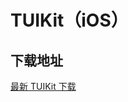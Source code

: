 # TUIKit（iOS）

## 下载地址

[最新 TUIKit 下载](https://imsdk-1252463788.cos.ap-guangzhou.myqcloud.com/4.8.50/TIM_SDK_TUIKIT_iOS_latest_framework.zip)
